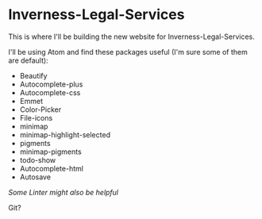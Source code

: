 # Inverness-Legal-Services

This is where I'll be building the new website for Inverness-Legal-Services.

I'll be using Atom and find these packages useful (I'm sure some of them are default):
* Beautify
* Autocomplete-plus
* Autocomplete-css
* Emmet
* Color-Picker
* File-icons
* minimap
* minimap-highlight-selected
* pigments
* minimap-pigments
* todo-show
* Autocomplete-html
* Autosave

*Some Linter might also be helpful*

Git?
